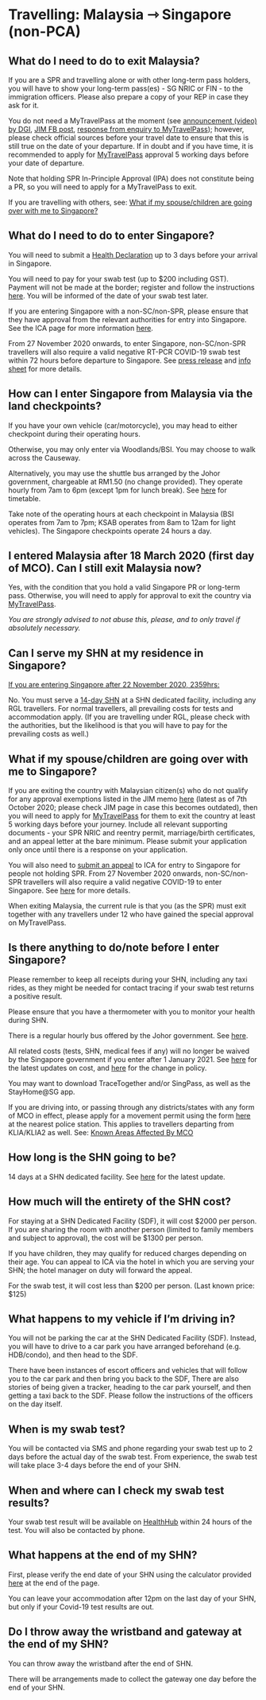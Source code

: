 # Travelling: Malaysia ⇾ Singapore (non-PCA) 


## What do I need to do to exit Malaysia? 

If you are a SPR and travelling alone or with other long-term pass holders, you will have to show your long-term pass(es) - SG NRIC or FIN - to the immigration officers. Please also prepare a copy of your REP in case they ask for it. 

You do not need a MyTravelPass at the moment (see [announcement (video) by DGI](https://youtu.be/oRNEHKjrel4?t=323), [JIM FB post](https://www.facebook.com/imigresen/posts/3576029612463468), [response from enquiry to MyTravelPass](#response-from-jim-regarding-mc-spr-exiting-malaysia)); however, please check official sources before your travel date to ensure that this is still true on the date of your departure. If in doubt and if you have time, it is recommended to apply for [MyTravelPass](https://mtp.imi.gov.my/myTravelPass/main?) approval 5 working days before your date of departure.

Note that holding SPR In-Principle Approval (IPA) does not constitute being a PR, so you will need to apply for a MyTravelPass to exit.

If you are travelling with others, see: [What if my spouse/children are going over with me to Singapore?](#what-if-my-spouse-children-are-going-over-with-me-to-singapore)


## What do I need to do to enter Singapore? 

You will need to submit a [Health Declaration](https://eservices.ica.gov.sg/sgarrivalcard/) up to 3 days before your arrival in Singapore.

You will need to pay for your swab test (up to $200 including GST). Payment will not be made at the border; register and follow the instructions [here](https://go.gov.sg/covid19test). You will be informed of the date of your swab test later.

If you are entering Singapore with a non-SC/non-SPR, please ensure that they have approval from the relevant authorities for entry into Singapore. See the ICA page for more information [here](https://www.ica.gov.sg/covid-19/enteringsg). 

From 27 November 2020 onwards, to enter Singapore, non-SC/non-SPR travellers will also require a valid negative RT-PCR COVID-19 swab test within 72 hours before departure to Singapore. See [press release](https://www.moh.gov.sg/news-highlights/details/updated-border-measures-for-travellers-from-malaysia-and-japan) and [info sheet](https://safetravel.ica.gov.sg/files/SHN-and-swab-summary.pdf) for more details.

## How can I enter Singapore from Malaysia via the land checkpoints? 

If you have your own vehicle (car/motorcycle), you may head to either checkpoint during their operating hours.

Otherwise, you may only enter via Woodlands/BSI. You may choose to walk across the Causeway. 

Alternatively, you may use the shuttle bus arranged by the Johor government, chargeable at RM1.50 (no change provided). They operate hourly from 7am to 6pm (except 1pm for lunch break). See [here](https://www.facebook.com/officialpaj/posts/3930626316950618) for timetable.

Take note of the operating hours at each checkpoint in Malaysia (BSI operates from 7am to 7pm; KSAB operates from 8am to 12am for light vehicles). The Singapore checkpoints operate 24 hours a day.


## I entered Malaysia after 18 March 2020 (first day of MCO). Can I still exit Malaysia now? 

Yes, with the condition that you hold a valid Singapore PR or long-term pass. Otherwise, you will need to apply for approval to exit the country via [MyTravelPass](https://mtp.imi.gov.my/myTravelPass/main?).

_You are strongly advised to not abuse this, please, and to only travel if absolutely necessary._


## Can I serve my SHN at my residence in Singapore? 

<span style="text-decoration:underline;">If you are entering Singapore after 22 November 2020, 2359hrs:</span>

No. You must serve a [14-day SHN](https://www.moh.gov.sg/news-highlights/details/updated-border-measures-for-travellers-from-malaysia-and-japan) at a SHN dedicated facility, including any RGL travellers. For normal travellers, all prevailing costs for tests and accommodation apply. (If you are travelling under RGL, please check with the authorities, but the likelihood is that you will have to pay for the prevailing costs as well.)

## What if my spouse/children are going over with me to Singapore? 

If you are exiting the country with Malaysian citizen(s) who do not qualify for any approval exemptions listed in the JIM memo [here](https://www.facebook.com/imigresen/posts/3525366314196465) (latest as of 7th October 2020; please check JIM page in case this becomes outdated), then you will need to apply for [MyTravelPass](https://mtp.imi.gov.my/myTravelPass/main?) for them to exit the country at least 5 working days before your journey. Include all relevant supporting documents - your SPR NRIC and reentry permit, marriage/birth certificates, and an appeal letter at the bare minimum. Please submit your application only once until there is a response on your application.

You will also need to [submit an appeal](https://form.gov.sg/#!/5e3648e9405c180011dc5f9c) to ICA for entry to Singapore for people not holding SPR. From 27 November 2020 onwards, non-SC/non-SPR travellers will also require a valid negative COVID-19 to enter Singapore. See [here](https://www.moh.gov.sg/news-highlights/details/updated-border-measures-for-travellers-from-malaysia-and-japan) for more details.

When exiting Malaysia, the current rule is that you (as the SPR) must exit together with any travellers under 12 who have gained the special approval on MyTravelPass.


## Is there anything to do/note before I enter Singapore? 

Please remember to keep all receipts during your SHN, including any taxi rides, as they might be needed for contact tracing if your swab test returns a positive result.

Please ensure that you have a thermometer with you to monitor your health during SHN.

There is a regular hourly bus offered by the Johor government. See [here](#how-can-i-enter-singapore-from-malaysia-via-the-land-checkpoints).

All related costs (tests, SHN, medical fees if any) will no longer be waived by the Singapore government if you enter after 1 January 2021. See [here](https://www.gov.sg/article/cost-of-shn-stays-swab-tests-and-medical-expenses-when-you-travel) for the latest updates on cost, and [here](https://www.moh.gov.sg/news-highlights/details/updates-to-stay-home-notice-and-charging-policy-for-travellers) for the change in policy.

You may want to download TraceTogether and/or SingPass, as well as the StayHome@SG app.

If you are driving into, or passing through any districts/states with any form of MCO in effect, please apply for a movement permit using the form [here](https://www.rmp.gov.my/docs/default-source/Penerbitan/borang-permit-pergerakan-pkpb.pdf?sfvrsn=2) at the nearest police station. This applies to travellers departing from KLIA/KLIA2 as well. See: [Known Areas Affected By MCO](#known-areas-affected-by-mco) 

## How long is the SHN going to be? 

14 days at a SHN dedicated facility. See [here](https://www.moh.gov.sg/news-highlights/details/updated-border-measures-for-travellers-from-malaysia-and-japan) for the latest update.

## How much will the entirety of the SHN cost? 

For staying at a SHN Dedicated Facility (SDF), it will cost $2000 per person. If you are sharing the room with another person (limited to family members and subject to approval), the cost will be $1300 per person.

If you have children, they may qualify for reduced charges depending on their age. You can appeal to ICA via the hotel in which you are serving your SHN; the hotel manager on duty will forward the appeal.

For the swab test, it will cost less than $200 per person. (Last known price: $125)


## What happens to my vehicle if I’m driving in? 

You will not be parking the car at the SHN Dedicated Facility (SDF). Instead, you will have to drive to a car park you have arranged beforehand (e.g. HDB/condo), and then head to the SDF.

There have been instances of escort officers and vehicles that will follow you to the car park and then bring you back to the SDF, There are also stories of being given a tracker, heading to the car park yourself, and then getting a taxi back to the SDF. Please follow the instructions of the officers on the day itself.


## When is my swab test? 

You will be contacted via SMS and phone regarding your swab test up to 2 days before the actual day of the swab test. From experience, the swab test will take place 3-4 days before the end of your SHN.


## When and where can I check my swab test results? 

Your swab test result will be available on [HealthHub](https://eservices.healthhub.sg/PersonalHealth/CovidLabResults) within 24 hours of the test. You will also be contacted by phone.


## What happens at the end of my SHN? 

First, please verify the end date of your SHN using the calculator provided [here](https://www.ica.gov.sg/covid-19/shn) at the end of the page.

You can leave your accommodation after 12pm on the last day of your SHN, but only if your Covid-19 test results are out.


## Do I throw away the wristband and gateway at the end of my SHN? 

You can throw away the wristband after the end of SHN.

There will be arrangements made to collect the gateway one day before the end of your SHN.


